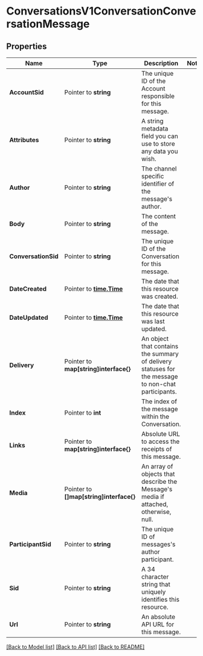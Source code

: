 # ConversationsV1ConversationConversationMessage

## Properties

Name | Type | Description | Notes
------------ | ------------- | ------------- | -------------
**AccountSid** | Pointer to **string** | The unique ID of the Account responsible for this message. |
**Attributes** | Pointer to **string** | A string metadata field you can use to store any data you wish. |
**Author** | Pointer to **string** | The channel specific identifier of the message's author. |
**Body** | Pointer to **string** | The content of the message. |
**ConversationSid** | Pointer to **string** | The unique ID of the Conversation for this message. |
**DateCreated** | Pointer to [**time.Time**](time.Time.md) | The date that this resource was created. |
**DateUpdated** | Pointer to [**time.Time**](time.Time.md) | The date that this resource was last updated. |
**Delivery** | Pointer to **map[string]interface{}** | An object that contains the summary of delivery statuses for the message to non-chat participants. |
**Index** | Pointer to **int** | The index of the message within the Conversation. |
**Links** | Pointer to **map[string]interface{}** | Absolute URL to access the receipts of this message. |
**Media** | Pointer to **[]map[string]interface{}** | An array of objects that describe the Message's media if attached, otherwise, null. |
**ParticipantSid** | Pointer to **string** | The unique ID of messages's author participant. |
**Sid** | Pointer to **string** | A 34 character string that uniquely identifies this resource. |
**Url** | Pointer to **string** | An absolute API URL for this message. |

[[Back to Model list]](../README.md#documentation-for-models) [[Back to API list]](../README.md#documentation-for-api-endpoints) [[Back to README]](../README.md)


